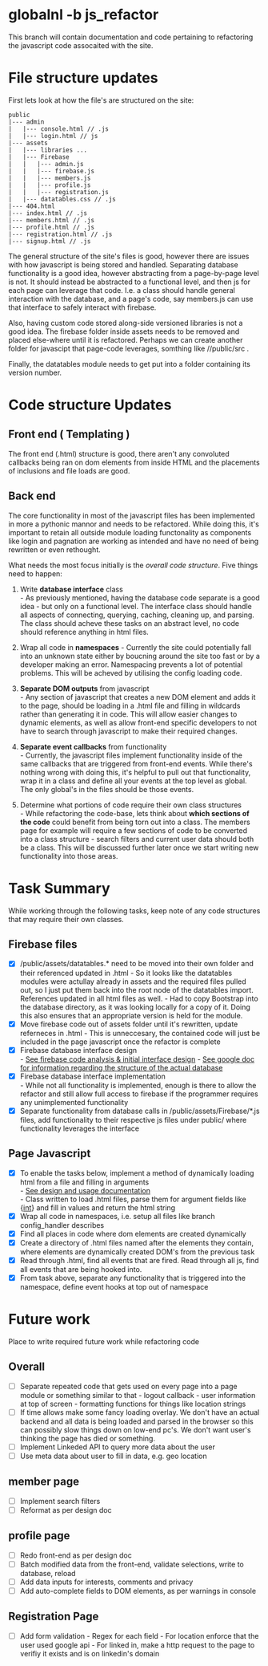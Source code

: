 # globalnl -b js_refactor
This branch will contain documentation and code pertaining to refactoring the javascript code assocaited with the site. 

# File structure updates
First lets look at how the file's are structured on the site:
```
public  
|--- admin  
|   |--- console.html // .js  
|   |--- login.html // js  
|--- assets  
|   |--- libraries ...  
|   |--- Firebase  
|   |   |--- admin.js  
|   |   |--- firebase.js  
|   |   |--- members.js  
|   |   |--- profile.js  
|   |   |--- registration.js  
|   |--- datatables.css // .js  
|--- 404.html  
|--- index.html // .js  
|--- members.html // .js  
|--- profile.html // .js  
|--- registration.html // .js   
|--- signup.html // .js 
```

The general structure of the site's files is good, however there are issues with how javascript is being stored and handled. Separating database functionality is a good idea, however abstracting from a page-by-page level is not. It should instead be abstracted to a functional level, and then js for each page can leverage that code. I.e. a class should handle general interaction with the database, and a page's code, say members.js can use that interface to safely interact with firebase.

Also, having custom code stored along-side versioned libraries is not a good idea. The firebase folder inside assets needs to be removed and placed else-where until it is refactored. Perhaps we can create another folder for javascipt that page-code leverages, somthing like //public/src .

Finally, the datatables module needs to get put into a folder containing its version number.

# Code structure Updates

## Front end ( Templating )
The front end (.html) structure is good, there aren't any convoluted callbacks being ran on dom elements from inside HTML and the placements of inclusions and file loads are good.

## Back end
The core functionality in most of the javascript files has been implemented in more a pythonic mannor and needs to be refactored. While doing this, it's important to retain all outside module loading functonality as components like login and pagnation are working as intended and have no need of being rewritten or even rethought.

What needs the most focus initially is the *overall code structure*. Five things need to happen:  

1. Write **database interface** class  
       - As previously mentioned, having the database code separate is a good idea - but only on a functional level. The interface class should handle all aspects of connecting, querying, caching, cleaning up, and parsing. The class should acheve these tasks on an abstract level, no code should reference anything in html files. 
       
2. Wrap all code in **namespaces**
       - Currently the site could potentially fall into an unknown state either by boucning around the site too fast or by a developer making an error. Namespacing prevents a lot of potential problems. This will be acheved by utilising the config loading code.  
       
3. **Separate DOM outputs** from javascript  
       - Any section of javascript that creates a new DOM element and adds it to the page, should be loading in a .html file and filling in wildcards rather than generating it in code. This will allow easier changes to dynamic elements, as well as allow front-end specific developers to not have to search through javascript to make their required changes.
       
4. **Separate event callbacks** from functionality  
       - Currently, the javascript files implement functionality inside of the same callbacks that are triggered from front-end events. While there's nothing wrong with doing this, it's helpful to pull out that functionality, wrap it in a class and define all your events at the top level as global. The only global's in the files should be those events.  
       
5. Determine what portions of code require their own class structures  
       - While refactoring the code-base, lets think about **which sections of the code** could benefit from being torn out into a class. The members page for example will require a few sections of code to be converted into a class structure - search filters and current user data should both be a class. This will be discussed further later once we start writing new functionality into those areas.  


# Task Summary
While working through the following tasks, keep note of any code structures that may require their own classes.

## Firebase files
- [x] /public/assets/datatables.\* need to be moved into their own folder and their referenced updated in .html
       - So it looks like the datatables modules were actullay already in assets and the required files pulled out, so I just put them back into the root node of the datatables import. References updated in all html files as well. 
       - Had to copy Bootstrap into the database directory, as it was looking locally for a copy of it. Doing this also ensures that an appropriate version is held for the module.
- [x] Move firebase code out of assets folder until it's rewritten, update referneces in .html
       - This is unneccesary, the contained code will just be included in the page javascript once the refactor is complete
- [x] Firebase database interface design   
       - [See firebase code analysis & initial interface design](./src/README.md)
       - [See google doc for information regarding the structure of the actual database](https://docs.google.com/document/d/1Tg4T9-1ErcGsSCNYeGSxDrTY7LcAs2vwrOQYrmR1BA8/edit#)  
- [x] Firebase database interface implementation  
       - While not all functionality is implemented, enough is there to allow the refactor and still allow full access to firebase if the programmer requires any unimplemented functionality
- [x] Separate functionality from database calls in /public/assets/Firebase/\*.js files, add functionality to their respective js files under public/ where functionality leverages the interface

## Page Javascript
- [x] To enable the tasks below, implement a method of dynamically loading html from a file and filling in arguments  
       - [See design and usage documentation](./src/README.md)  
       - Class written to load .html files, parse them for argument fields like {[int](string)} and fill in values and return the html string  
- [x] Wrap all code in namespaces, i.e. setup all files like branch config_handler describes
- [x] Find all places in code where dom elements are created dynamically
- [x] Create a directory of .html files named after the elements they contain, where elements are dynamically created DOM's from the previous task
- [x] Read through .html, find all events that are fired. Read through all js, find all events that are being hooked into.
- [x] From task above, separate any functionality that is triggered into the namespace, define event hooks at top out of namespace

# Future work
Place to write required future work while refactoring code
## Overall
- [ ] Separate repeated code that gets used on every page into a page module or something similar to that
       - logout callback
       - user information at top of screen
       - formatting functions for things like location strings
- [ ] If time allows make some fancy loading overlay. We don't have an actual backend and all data is being loaded and parsed in the browser so this can possibly slow things down on low-end pc's. We don't want user's thinking the page has died or something.
- [ ] Implement Linkeded API to query more data about the user
- [ ] Use meta data about user to fill in data, e.g. geo location
## member page
- [ ] Implement search filters
- [ ] Reformat as per design doc
## profile page
- [ ] Redo front-end as per design doc
- [ ] Batch modified data from the front-end, validate selections, write to database, reload
- [ ] Add data inputs for interests, comments and privacy
- [ ] Add auto-complete fields to DOM elements, as per warnings in console
## Registration Page
- [ ] Add form validation
       - Regex for each field
       - For location enforce that the user used google api
       - For linked in, make a http request to the page to verifiy it exists and is on linkedin's domain

